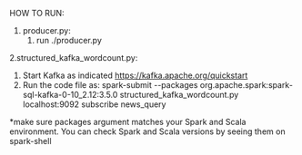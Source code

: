 HOW TO RUN:

1. producer.py:
   1. run ./producer.py

2.structured_kafka_wordcount.py:
  1. Start Kafka as indicated https://kafka.apache.org/quickstart
  2. Run the code file as:
  spark-submit --packages org.apache.spark:spark-sql-kafka-0-10_2.12:3.5.0 structured_kafka_wordcount.py localhost:9092 subscribe news_query

  *make sure packages argument matches your Spark and Scala environment. You can check Spark and Scala versions by seeing them on spark-shell


  
